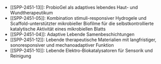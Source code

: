 - [[SPP-2451-13]]: ProbioGel als adaptives lebendes Haut- und Wundtherapeutikum
- [[SPP-2451-05]]: Kombination stimuli-responsiver Hydrogele und Scaffold-unterstützter mikrobieller Biofilme für die selbstkontrollierte katalytische Aktivität eines mikrobiellen Blatts
- [[SPP-2451-04]]: Adaptive Lebende Samenbeschichtungen
- [[SPP-2451-12]]: Lebende therapeutische Materialien mit langfristiger, sonoresponsiver und mechanoadaptiver Funktion
- [[SPP-2451-10]]: Lebende Elektro-Biokatalysatoren für Sensorik und Reinigung
